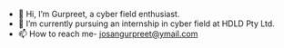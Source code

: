 - 👋 Hi, I’m Gurpreet, a cyber field enthusiast.
- 🌱 I’m currently pursuing an internship in cyber field at HDLD Pty Ltd.
- 📫 How to reach me- josangurpreet@ymail.com

<!---
GurpreetSingh1234/GurpreetSingh1234 is a ✨ special ✨ repository because its `README.md` (this file) appears on your GitHub profile.
You can click the Preview link to take a look at your changes.
--->
